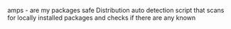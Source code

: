 amps - are my packages safe
Distribution auto detection script that scans for locally installed packages and checks if there are any known 
